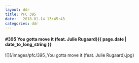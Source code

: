 ```yaml
---
layout: ddr
title: PFC 395
date:   2018-01-14 13:45:43
categories: ddr
---
```


#### **#395** You gotta move it (feat. Julie Rugaard)<span class="pull-right">{{ page.date | date_to_long_string }}</span>
![](/images/pfc/395_You gotta move it (feat. Julie Rugaard).jpg)
